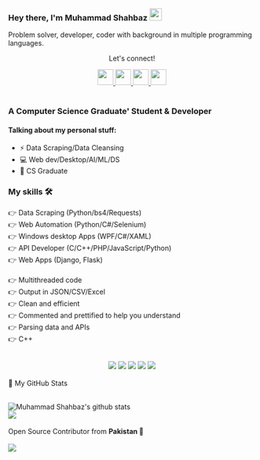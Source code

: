 
### Hey there, I'm  Muhammad Shahbaz <img src="https://media.giphy.com/media/hvRJCLFzcasrR4ia7z/giphy.gif" width="25px">
<!-- <p>I've worked on 10+ freelance projects. Some of them are uploaded here others were private so couldn't upload them publically.<br>With generous coding experience along with great problem-solving skill, I help clients to complete their work. I am an exclusive programmer and always deliver my projects on time and with all the quality assurance.</p> -->
<p>Problem solver, developer, coder with background in multiple programming languages.</p>

<div align="center">
<p align="center">Let's connect!</p>

<a href="https://web.facebook.com/mshahbazq1">
    <img width="32" height="32" src="https://static.xx.fbcdn.net/rsrc.php/yD/r/d4ZIVX-5C-b.ico?_nc_eui2=AeFk0w9o7PzxtXwIY-CspdLRaBWfmC2eGbdoFZ-YLZ4Zt9hIvpQoJVF7mUsk4Az2p_oWB8MwKmvBv-YDMahkkg0Y" />
</a>

<a href="https://www.linkedin.com/in/mshahbazq/">
    <img width="32" height="32" src="https://static-exp1.licdn.com/sc/h/al2o9zrvru7aqj8e1x2rzsrca" />
</a>

<a href="https://twitter.com/mshahbazqT" >
  <img width="32" height="32" src="https://static.fdtc.edu/_img/icon/social/twitter/Twitter_logo_blue.png" />
</a>  

<a href="mailto:shahbiqureshi33@gmail.com">
    <img width="32" height="32" src="https://ssl.gstatic.com/ui/v1/icons/mail/rfr/gmail.ico" />
</a>



<!-- <a href="https://www.upwork.com/freelancers/~01d0bddc9504858477">
    <img width="32" height="32" src="https://raw.githubusercontent.com/mshahbazq/mshahbazq/main/upwork.ico" />
</a> -->
</div>

<br>

### A Computer Science Graduate' Student & Developer

<!-- <img align="right" alt="GIF" src="code.gif" width="500" height="320" /> -->

#### Talking about my personal stuff:

<!-- 🙋‍♂️ Freelancer at Upwork -->
- ⚡ Data Scraping/Data Cleansing
- 💻 Web dev/Desktop/AI/ML/DS
- 📑 CS Graduate

### My skills 🛠
👉 Data Scraping (Python/bs4/Requests)<br>
👉 Web Automation (Python/C#/Selenium)<br>
👉 Windows desktop Apps (WPF/C#/XAML)<br>
👉 API Developer (C/C++/PHP/JavaScript/Python)<br>
👉 Web Apps (Django, Flask)<br>
<br>
👉 Multithreaded code<br>
👉 Output in JSON/CSV/Excel<br>
👉 Clean and efficient<br>
👉 Commented and prettified to help you understand<br>
👉 Parsing data and APIs<br>
👉 C++<br>
<br>

<div align="center">
    <img src="https://img.shields.io/badge/Python-FFD43B?style=for-the-badge&logo=python&logoColor=darkgreen" />
    <img src="https://img.shields.io/badge/Selenium-43B02A?style=for-the-badge&logo=Selenium&logoColor=white" />
    <img src="https://img.shields.io/badge/C%2B%2B-00599C?style=for-the-badge&logo=c%2B%2B&logoColor=white" />
    <img src="https://img.shields.io/badge/C%23-239120?style=for-the-badge&logo=c-sharp&logoColor=white" />    
    <img src="https://img.shields.io/badge/Java-ED8B00?style=for-the-badge&logo=java&logoColor=white" />
</div>
<br>
<summary>📝 My GitHub Stats</summary>
<br>

![Muhammad Shahbaz's github stats](https://github-readme-stats.vercel.app/api?username=mshahbazq&theme=gotham&show_icons=true&include_all_commits=true&)
<br>
<img align="center"  src="https://github-readme-stats.vercel.app/api/top-langs/?username=mshahbazq&layout=compact&theme=gotham&count_private=true&include_all_commits=true" />
<br><br>
Open Source Contributor from <b>Pakistan<b> 💚
    <br><br>
![](https://visitor-badge.glitch.me/badge?page_id=mshahbazq.mshahbazq)
<br>
